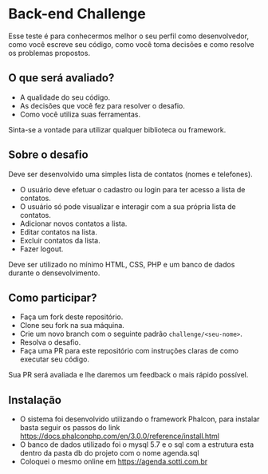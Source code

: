 # Back-end Challenge

Esse teste é para conhecermos melhor o seu perfil como desenvolvedor, como você escreve seu código, como você toma decisões e como resolve os problemas propostos.

## O que será avaliado?

- A qualidade do seu código.
- As decisões que você fez para resolver o desafio.
- Como você utiliza suas ferramentas.

Sinta-se a vontade para utilizar qualquer biblioteca ou framework.

## Sobre o desafio

Deve ser desenvolvido uma simples lista de contatos (nomes e telefones).

- O usuário deve efetuar o cadastro ou login para ter acesso a lista de contatos.
- O usuário só pode visualizar e interagir com a sua própria lista de contatos.
- Adicionar novos contatos a lista.
- Editar contatos na lista.
- Excluir contatos da lista.
- Fazer logout.

Deve ser utilizado no mínimo HTML, CSS, PHP e um banco de dados durante o densevolvimento.

## Como participar?

- Faça um fork deste repositório.
- Clone seu fork na sua máquina.
- Crie um novo branch com o seguinte padrão `challenge/<seu-nome>`.
- Resolva o desafio.
- Faça uma PR para este repositório com instruções claras de como executar seu código.

Sua PR será avaliada e lhe daremos um feedback o mais rápido possível.

## Instalação

 - O sistema foi desenvolvido utilizando o framework Phalcon, para instalar basta seguir os passos do link https://docs.phalconphp.com/en/3.0.0/reference/install.html
 - O banco de dados utilizado foi o mysql 5.7 e o sql com a estrutura esta dentro da pasta db do projeto com o nome agenda.sql
 - Coloquei o mesmo online em https://agenda.sotti.com.br


